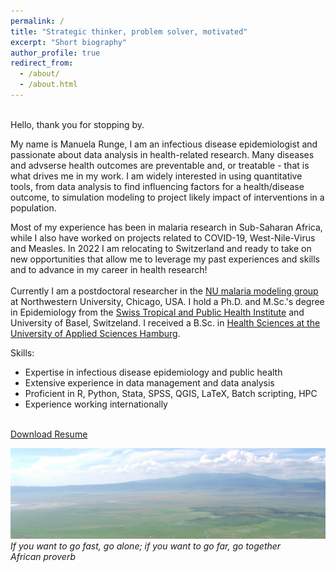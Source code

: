 ```yaml
---
permalink: /
title: "Strategic thinker, problem solver, motivated"
excerpt: "Short biography"
author_profile: true
redirect_from: 
  - /about/
  - /about.html
---
```


<br/>
Hello, thank you for stopping by. 
<br/>

My name is Manuela Runge, I am an infectious disease epidemiologist and passionate about data analysis in health-related research.
Many diseases and advserse health outcomes are preventable and, or treatable - that is what drives me in my work. 
I am widely interested in using quantitative tools, from data analysis to find influencing factors for a health/disease outcome, 
to simulation modeling to project likely impact of interventions in a population. 
<br/>

Most of my experience has been in malaria research in Sub-Saharan Africa, while I also have worked on projects related to COVID-19, West-Nile-Virus and Measles.
In 2022 I am relocating to Switzerland and ready to take on new opportunities that allow me to leverage my past experiences and skills and to advance in my career in health research!<br/>
<br/>
Currently I am a postdoctoral researcher in the [NU malaria modeling group](https://www.numalariamodeling.org/) at Northwestern University, Chicago, USA. 
I hold a Ph.D. and M.Sc.'s degree in Epidemiology from the [Swiss Tropical and Public Health Institute](https://www.swisstph.ch/en/) and University of Basel, Switzeland.
I received a B.Sc. in [Health Sciences at the University of Applied Sciences Hamburg](https://www.haw-hamburg.de/en/university/faculty-of-life-sciences/departments/health-sciences/). 
<br/>

Skills:
- Expertise in infectious disease epidemiology and public health
- Extensive experience in data management and data analysis
- Proficient in R, Python, Stata, SPSS, QGIS, LaTeX, Batch scripting, HPC 
- Experience working internationally
<br/><br/>

<a href="/resume_ManuelaRunge.docx" download>Download Resume</a>

<img src='/images/landscape_TZA1.jpg'>
<i>If you want to go fast, go alone; if you want to go far, go together</i><br>
<i>African proverb</i>



<!-- <a class="twitter-timeline" href="https://twitter.com/RungeManuela?ref_src=twsrc%5Etfw">Tweets by RungeManuela</a> <script async src="https://platform.twitter.com/widgets.js" charset="utf-8"></script> -->



